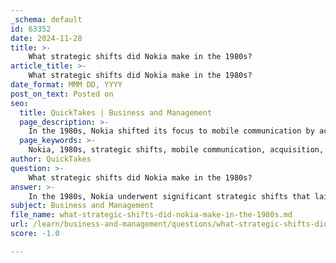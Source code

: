 ```yaml
---
_schema: default
id: 63352
date: 2024-11-28
title: >-
    What strategic shifts did Nokia make in the 1980s?
article_title: >-
    What strategic shifts did Nokia make in the 1980s?
date_format: MMM DD, YYYY
post_on_text: Posted on
seo:
  title: QuickTakes | Business and Management
  page_description: >-
    In the 1980s, Nokia shifted its focus to mobile communication by acquiring Mobira, launching its first mobile phone, and divesting from other business sectors, laying the groundwork for future success in the telecommunications industry.
  page_keywords: >-
    Nokia, 1980s, strategic shifts, mobile communication, acquisition, Mobira, Nokia Mobile Phones, Mobira Senator, divestment, telecommunications, market dominance, Nordic mobile market, innovation
author: QuickTakes
question: >-
    What strategic shifts did Nokia make in the 1980s?
answer: >-
    In the 1980s, Nokia underwent significant strategic shifts that laid the foundation for its future success in the mobile phone industry. Initially, Nokia was involved in various sectors, but during this decade, the company made a concentrated effort to focus on mobile communication technology. This strategic pivot was crucial as it allowed Nokia to establish itself as a key player in the emerging Nordic mobile market.\n\nOne of the pivotal moments in this transformation was the acquisition of Mobira in 1982, which led to the establishment of the Nokia Mobile Phones division. This acquisition marked Nokia's entry into the mobile phone market, and the company launched its first mobile phone, the Mobira Senator, which, despite being bulky, represented a significant step forward in mobile communication.\n\nThroughout the 1980s, Nokia also began to divest from its other lines of business, concentrating its resources and efforts on mobile phones and telecom networks. This strategic focus was essential as it enabled Nokia to streamline its operations and enhance its competitiveness in the rapidly evolving telecommunications landscape.\n\nBy the late 1980s, Nokia had positioned itself to capitalize on the growing demand for mobile communication, ultimately leading to its dominance in the mobile phone market in the following decades. The strategic decisions made during this period were instrumental in shaping Nokia's identity as a telecommunications leader and set the stage for its future innovations and market leadership.
subject: Business and Management
file_name: what-strategic-shifts-did-nokia-make-in-the-1980s.md
url: /learn/business-and-management/questions/what-strategic-shifts-did-nokia-make-in-the-1980s
score: -1.0

---
```


&nbsp;